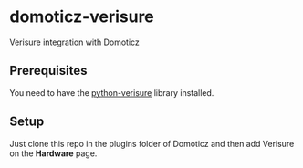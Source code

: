 # domoticz-verisure
Verisure integration with Domoticz

## Prerequisites
You need to have the [python-verisure](https://github.com/persandstrom/python-verisure) library installed.

## Setup
Just clone this repo in the plugins folder of Domoticz and then add Verisure on the **Hardware** page.

